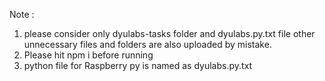 Note :
1. please consider only dyulabs-tasks folder and dyulabs.py.txt file other unnecessary files and folders are also uploaded by mistake.
2. Please hit npm i before running
3. python file for Raspberry py is named as dyulabs.py.txt

